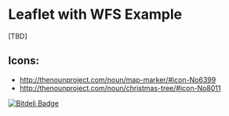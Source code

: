 Leaflet with WFS Example
========================

[TBD]

Icons: 
------

* http://thenounproject.com/noun/map-marker/#icon-No6399
* http://thenounproject.com/noun/christmas-tree/#icon-No8011






[![Bitdeli Badge](https://d2weczhvl823v0.cloudfront.net/Georepublic/leaflet-wfs/trend.png)](https://bitdeli.com/free "Bitdeli Badge")

